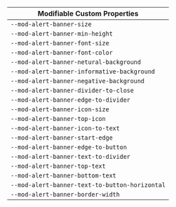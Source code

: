 | Modifiable Custom Properties |
| --- |
|`--mod-alert-banner-size`|
|`--mod-alert-banner-min-height`|
|`--mod-alert-banner-font-size`|
|`--mod-alert-banner-font-color`|
|`--mod-alert-banner-netural-background`|
|`--mod-alert-banner-informative-background`|
|`--mod-alert-banner-negative-background`|
|`--mod-alert-banner-divider-to-close`|
|`--mod-alert-banner-edge-to-divider`|
|`--mod-alert-banner-icon-size`|
|`--mod-alert-banner-top-icon`|
|`--mod-alert-banner-icon-to-text`|
|`--mod-alert-banner-start-edge`|
|`--mod-alert-banner-edge-to-button`|
|`--mod-alert-banner-text-to-divider`|
|`--mod-alert-banner-top-text`|
|`--mod-alert-banner-bottom-text`|
|`--mod-alert-banner-text-to-button-horizontal`|
|`--mod-alert-banner-border-width`|